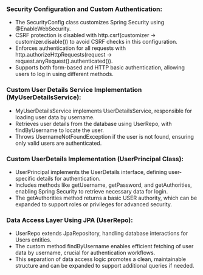 ### Security Configuration and Custom Authentication:
- The SecurityConfig class customizes Spring Security using @EnableWebSecurity.
- CSRF protection is disabled with http.csrf(customizer -> customizer.disable()) to avoid CSRF checks in this configuration.
- Enforces authentication for all requests with http.authorizeHttpRequests(request -> request.anyRequest().authenticated()).
- Supports both form-based and HTTP basic authentication, allowing users to log in using different methods.
### Custom User Details Service Implementation (MyUserDetailsService):
- MyUserDetailsService implements UserDetailsService, responsible for loading user data by username.
- Retrieves user details from the database using UserRepo, with findByUsername to locate the user.
- Throws UsernameNotFoundException if the user is not found, ensuring only valid users are authenticated.

### Custom UserDetails Implementation (UserPrincipal Class):
- UserPrincipal implements the UserDetails interface, defining user-specific details for authentication.
- Includes methods like getUsername, getPassword, and getAuthorities, enabling Spring Security to retrieve necessary data for login.
- The getAuthorities method returns a basic USER authority, which can be expanded to support roles or privileges for advanced security.
### Data Access Layer Using JPA (UserRepo):
- UserRepo extends JpaRepository, handling database interactions for Users entities.
- The custom method findByUsername enables efficient fetching of user data by username, crucial for authentication workflows.
- This separation of data access logic promotes a clean, maintainable structure and can be expanded to support additional queries if needed.
